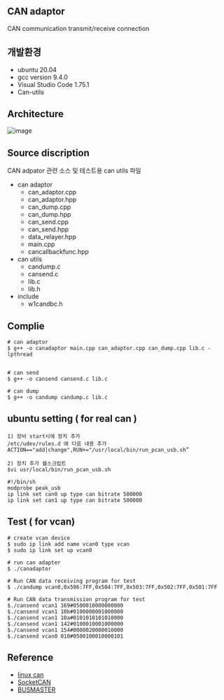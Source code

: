 ## CAN adaptor
CAN communication transmit/receive connection

## 개발환경
* ubuntu 20.04
* gcc version 9.4.0   
* Visual Studio Code 1.75.1
* Can-utils

## Architecture  
![image](https://user-images.githubusercontent.com/87844157/220793454-9d475db8-2912-4f9f-b98d-b82f2806458d.png)

## Source discription

CAN adpator 관련 소스 및 테스트용  can utils 파일 
* can adaptor
    * can_adaptor.cpp
    * can_adaptor.hpp
    * can_dump.cpp
    * can_dump.hpp
    * can_send.cpp
    * can_send.hpp
    * data_relayer.hpp
    * main.cpp	
    * cancallbackfunc.hpp
* can utils
    * candump.c
    * cansend.c
    * lib.c
    * lib.h
* include
    * w1candbc.h     

## Complie
 ```
# can adaptor 
$ g++ -o canadaptor main.cpp can_adaptor.cpp can_dump.cpp lib.c -lpthread    


# can send
$ g++ -o cansend cansend.c lib.c

# can dump
$ g++ -o candump candump.c lib.c

```         

## ubuntu setting ( for real can )
```
1) 장비 start시에 장치 추가
/etc/udev/rules.d 에 다음 내용 추가
ACTION=="add|change",RUN+="/usr/local/bin/run_pcan_usb.sh”

2) 장치 추가 쉘스크립트
$vi usr/local/bin/run_pcan_usb.sh

#!/bin/sh
modprobe peak_usb
ip link set can0 up type can bitrate 500000
ip link set can1 up type can bitrate 500000

```         

## Test ( for vcan)
 ```
# create vcan device 
$ sudo ip link add name vcan0 type vcan    
$ sudo ip link set up vcan0

# run can adapter   
$ ./canadaptor

# Run CAN data receiving program for test
$ ./candump vcan0,0x506:7FF,0x504:7FF,0x503:7FF,0x502:7FF,0x501:7FF
 
# Run CAN data transmission program for test   
$./cansend vcan1 169#0500010000000000
$./cansend vcan1 10b#0100000001000000
$./cansend vcan1 10a#0101010101010000
$./cansend vcan1 142#0100010001000000
$./cansend vcan1 154#0000020000010000
$./cansend vcan0 010#0500100010000101

``` 

## Reference 
* [linux can](https://elinux.org/CAN_Bus)
* [SocketCAN](https://github.com/linux-can)
* [BUSMASTER](https://rbei-etas.github.io/busmaster)
